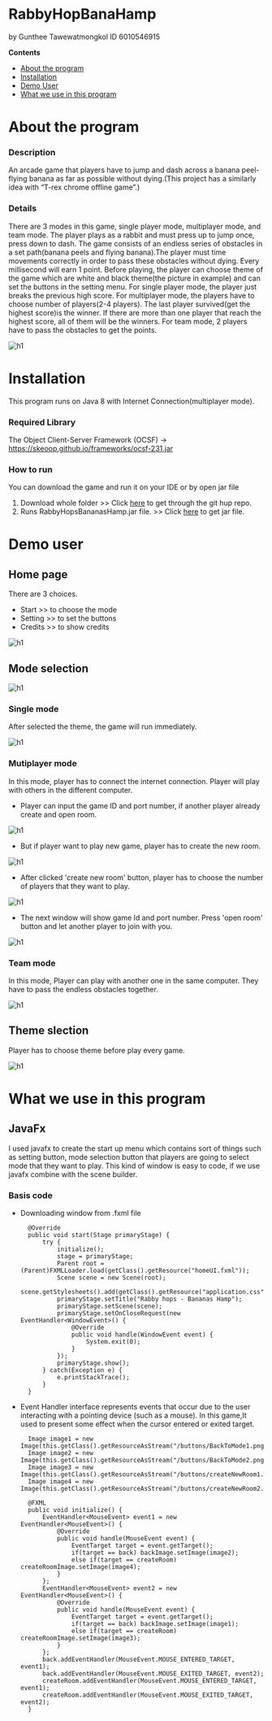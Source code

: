 # RabbyHopBanaHamp
by Gunthee Tawewatmongkol ID 6010546915

**Contents**
- [About the program](#about-the-program)
- [Installation](#installation)
- [Demo User](#demo-user)
- [What we use in this program](#what-we-use-in-this-program)

# About the program
### Description
   An arcade game that players have to jump and dash across a banana peel-flying banana as far as 
possible without dying.(This project has a similarly idea with “T-rex chrome offline game”.)

### Details
   There are 3 modes in this game, single player mode, multiplayer mode, and team mode. The player 
plays as a rabbit and must press up to jump once, press down to dash. The game consists of an endless 
series of obstacles in a set path(banana peels and flying banana).The player must time movements 
correctly in order to pass these obstacles without dying. Every millisecond will earn 1 point.
Before playing, the player can choose theme of the game which are white and black theme(the picture 
in example) and can set the buttons in the setting menu.
	For single player mode, the player just breaks the previous high score.
	For multiplayer mode, the players have to choose number of players(2-4 players). The last player 
survived(get the highest score)is the winner. If there are more than one player that reach the highest 
score, all of them will be the winners.
	For team mode, 2 players have to pass the obstacles to get the points.

![h1](imageReadMe/pps1.jpg)

# Installation
This program runs on Java 8 with Internet Connection(multiplayer mode).
### Required Library
The Object Client-Server Framework (OCSF) -> https://skeoop.github.io/frameworks/ocsf-231.jar
### How to run
You can download the game and run it on your IDE or by open jar file 
1. Download whole folder >> 
   Click [here](https://github.com/KameriiJ/RabbyHopBananasHamp) to get through the git hup repo.
2. Runs RabbyHopsBananasHamp.jar file. >> Click [here](https://drive.google.com/open?id=1dXeLXxuFR0LmIn9afgVDqQBQJIPGPBGj) to get jar file.

# Demo user
## Home page
There are 3 choices.
- Start >> to choose the mode
- Setting >> to set the buttons
- Credits >> to show credits

![h1](imageReadMe/01.gif)

## Mode selection
![h1](imageReadMe/02.gif)

### Single mode
After selected the theme, the game will run immediately.

![h1](imageReadMe/08.gif)

### Mutiplayer mode
In this mode, player has to connect the internet connection. Player will play with others in
the different computer.

- Player can input the game ID and port number, if another player already create and open room.

![h1](imageReadMe/04.gif)
 
 
- But if player want to play new game, player has to create the new room.

![h1](imageReadMe/05.gif)
  
  
- After clicked 'create new room' button, player has to choose the number of players that they want to play.

![h1](imageReadMe/06.gif)


- The next window will show game Id and port number. Press 'open room' button and let another player to join with you.

![h1](imageReadMe/07.gif)


### Team mode
In this mode, Player can play with another one in the same computer. They have to pass the endless obstacles together.

![h1](imageReadMe/09.gif)

## Theme slection
Player has to choose theme before play every game.

![h1](imageReadMe/03.gif)

# What we use in this program

## JavaFx
I used javafx to create the start up menu which contains sort of things such as setting button, mode selection button that players are going to select mode that they want to play. This kind of window is easy to code, if we use javafx combine with the scene builder.

### Basis code
- Downloading window from .fxml file

		@Override
		public void start(Stage primaryStage) {
			try {
				initialize();
				stage = primaryStage;
				Parent root = (Parent)FXMLLoader.load(getClass().getResource("homeUI.fxml"));
				Scene scene = new Scene(root);
				scene.getStylesheets().add(getClass().getResource("application.css").toExternalForm());
				primaryStage.setTitle("Rabby hops - Bananas Hamp");
				primaryStage.setScene(scene);
				primaryStage.setOnCloseRequest(new EventHandler<WindowEvent>() {
					@Override
					public void handle(WindowEvent event) {
						System.exit(0);
					}
				});
				primaryStage.show();
			} catch(Exception e) {
				e.printStackTrace();
			}
		}
	
- Event Handler <Mouse Event> interface represents events that occur due to the user interacting with a pointing device 
(such as a mouse). In this game,It used to present some effect when the cursor entered or exited target.

		Image image1 = new Image(this.getClass().getResourceAsStream("/buttons/BackToMode1.png"));
		Image image2 = new Image(this.getClass().getResourceAsStream("/buttons/BackToMode2.png"));
		Image image3 = new Image(this.getClass().getResourceAsStream("/buttons/createNewRoom1.png"));
		Image image4 = new Image(this.getClass().getResourceAsStream("/buttons/createNewRoom2.png"));
	
		@FXML
		public void initialize() {
			EventHandler<MouseEvent> event1 = new EventHandler<MouseEvent>() {
				@Override
				public void handle(MouseEvent event) {
					EventTarget target = event.getTarget();
					if(target == back) backImage.setImage(image2);
					else if(target == createRoom) createRoomImage.setImage(image4);
				}
			};
			EventHandler<MouseEvent> event2 = new EventHandler<MouseEvent>() {
				@Override
				public void handle(MouseEvent event) {
					EventTarget target = event.getTarget();
					if(target == back) backImage.setImage(image1);
					else if(target == createRoom) createRoomImage.setImage(image3);
				}
			};
			back.addEventHandler(MouseEvent.MOUSE_ENTERED_TARGET, event1);
			back.addEventHandler(MouseEvent.MOUSE_EXITED_TARGET, event2);
			createRoom.addEventHandler(MouseEvent.MOUSE_ENTERED_TARGET, event1);
			createRoom.addEventHandler(MouseEvent.MOUSE_EXITED_TARGET, event2);
		}








